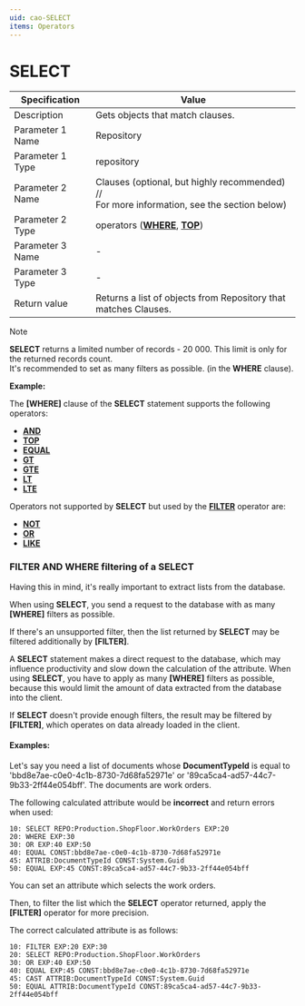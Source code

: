 ```yaml
---
uid: cao-SELECT
items: Operators
---
```


# SELECT 

| Specification         | Value                                                        |
| --------------------- | ------------------------------------------------------------ |
| Description           | Gets objects that match clauses.           |
| Parameter 1 Name      | Repository                                                         |
| Parameter 1 Type      | repository                                    |
| Parameter 2 Name      | Clauses (optional, but highly recommended) // <br> For more information, see the section below)           |
| Parameter 2 Type      | operators (**[WHERE](https://docs.erp.net/tech/advanced/calculated-attributes/operators/where.html)**, **[TOP](https://docs.erp.net/tech/advanced/calculated-attributes/operators/top.html)**)                                                           |
| Parameter 3 Name      | -                                                            |
| Parameter 3 Type      | -                                                            |
| Return value          | Returns a list of objects from Repository that matches Clauses.                                                        |

> [!NOTE]
> 
> **SELECT** returns a limited number of records - 20 000. This limit is only for the returned records count. <br> It's recommended to set as many filters as possible. (in the **WHERE** clause).

**Example:**

The **[WHERE]** clause of the **SELECT** statement supports the following operators:

- **[AND](https://docs.erp.net/tech/advanced/calculated-attributes/operators/and.html)**
- **[TOP](https://docs.erp.net/tech/advanced/calculated-attributes/operators/top.html)**
- **[EQUAL](https://docs.erp.net/tech/advanced/calculated-attributes/operators/equal.html)**
- **[GT](https://docs.erp.net/tech/advanced/calculated-attributes/operators/gt.html)**
- **[GTE](https://docs.erp.net/tech/advanced/calculated-attributes/operators/gte.html)**
- **[LT](https://docs.erp.net/tech/advanced/calculated-attributes/operators/lt.html)**
- **[LTE](https://docs.erp.net/tech/advanced/calculated-attributes/operators/lte.html)**

Operators not supported by **SELECT**  but used by the **[FILTER](https://docs.erp.net/tech/advanced/calculated-attributes/operators/filter.html)** operator are:

- **[NOT](https://docs.erp.net/tech/advanced/calculated-attributes/operators/not.html)**
- **[OR](https://docs.erp.net/tech/advanced/calculated-attributes/operators/or.html)**
- **[LIKE](https://docs.erp.net/tech/advanced/calculated-attributes/operators/like.html)**

### FILTER AND WHERE filtering of a SELECT

Having this in mind, it's really important to extract lists from the database. 

When using **SELECT**, you send a request to the database with as many **[WHERE]** filters as possible. 

If there's an unsupported filter, then the list returned by **SELECT** may be filtered additionally by **[FILTER]**.

A **SELECT** statement makes a direct request to the database, which may influence productivity and slow down the calculation of the attribute. When using **SELECT**, you have to apply as many **[WHERE]** filters as possible, because this would limit the amount of data extracted from the database into the client. 

If **SELECT** doesn't provide enough filters, the result may be filtered by **[FILTER]**, which operates on data already loaded in the client.

#### Examples:

Let's say you need a list of documents whose **DocumentTypeId** is equal to 'bbd8e7ae-c0e0-4c1b-8730-7d68fa52971e' or '89ca5ca4-ad57-44c7-9b33-2ff44e054bff'. The documents are work orders. 

The following calculated attribute would be **incorrect** and return errors when used:

```
10: SELECT REPO:Production.ShopFloor.WorkOrders EXP:20
20: WHERE EXP:30
30: OR EXP:40 EXP:50
40: EQUAL CONST:bbd8e7ae-c0e0-4c1b-8730-7d68fa52971e
45: ATTRIB:DocumentTypeId CONST:System.Guid
50: EQUAL EXP:45 CONST:89ca5ca4-ad57-44c7-9b33-2ff44e054bff
```

You can set an attribute which selects the work orders. 

Then, to filter the list which the **SELECT** operator returned, apply the **[FILTER]** operator for more precision. 

The correct calculated attribute is as follows:

```
10: FILTER EXP:20 EXP:30
20: SELECT REPO:Production.ShopFloor.WorkOrders 
30: OR EXP:40 EXP:50
40: EQUAL EXP:45 CONST:bbd8e7ae-c0e0-4c1b-8730-7d68fa52971e
45: CAST ATTRIB:DocumentTypeId CONST:System.Guid
50: EQUAL ATTRIB:DocumentTypeId CONST:89ca5ca4-ad57-44c7-9b33-2ff44e054bff
```
